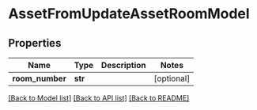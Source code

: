 # AssetFromUpdateAssetRoomModel

## Properties
Name | Type | Description | Notes
------------ | ------------- | ------------- | -------------
**room_number** | **str** |  | [optional] 

[[Back to Model list]](../README.md#documentation-for-models) [[Back to API list]](../README.md#documentation-for-api-endpoints) [[Back to README]](../README.md)


